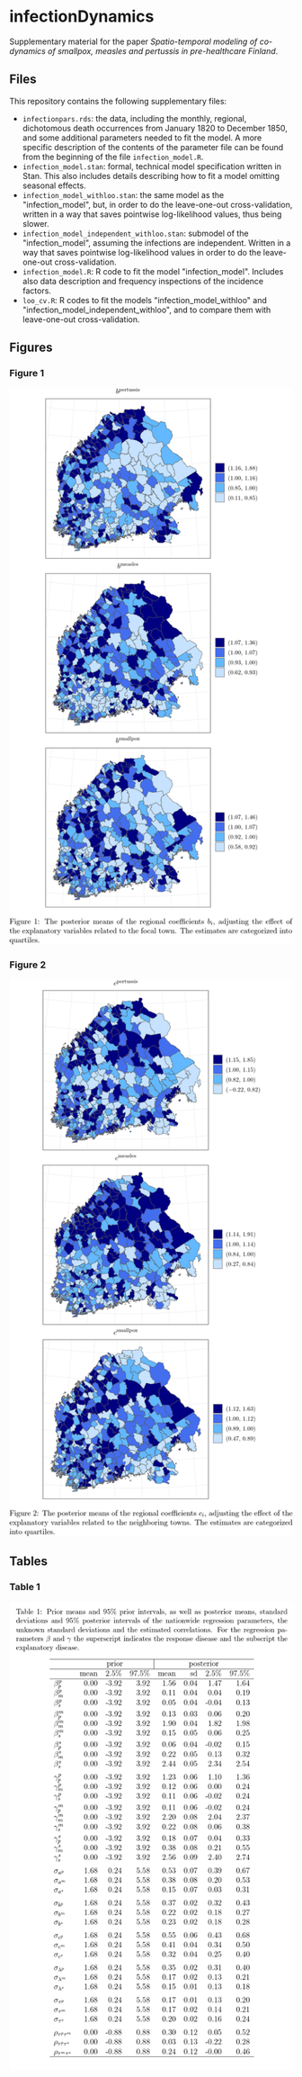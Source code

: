 # infectionDynamics

Supplementary material for the paper *Spatio-temporal modeling of co-dynamics of smallpox, measles and pertussis in pre-healthcare Finland*.

## Files

This repository contains the following supplementary files:
- `infectionpars.rds`: the data, including the monthly, regional, dichotomous death occurrences from January 1820 to December 1850, and some additional parameters needed to fit the model. A more specific description of the contents of the parameter file can be found from the beginning of the file `infection_model.R`.
- `infection_model.stan`: formal, technical model specification written in Stan. This also includes details describing how to fit a model omitting seasonal effects.
- `infection_model_withloo.stan`: the same model as the "infection_model", but, in order to do the leave-one-out cross-validation, written in a way that saves pointwise log-likelihood values, thus being slower.
- `infection_model_independent_withloo.stan`: submodel of the "infection_model", assuming the infections are independent. Written in a way that saves pointwise log-likelihood values in order to do the leave-one-out cross-validation.
- `infection_model.R`: R code to fit the model "infection_model". Includes also data description and frequency inspections of the incidence factors.
- `loo_cv.R`: R codes to fit the models "infection_model_withloo" and "infection_model_independent_withloo", and to compare them with leave-one-out cross-validation.

## Figures
### Figure 1
![plot](./figures/figure1_b.png)

### Figure 2
![plot](./figures/figure2_c.png)

## Tables
### Table 1
![plot](./figures/table1.png)

